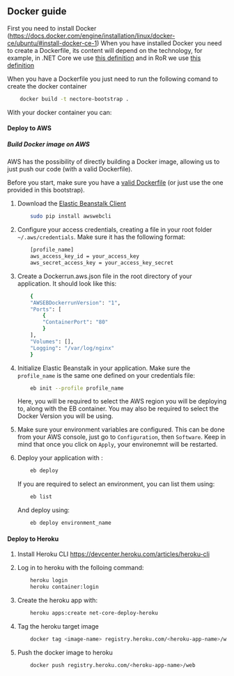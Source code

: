 ## Docker guide

First you need to install Docker (https://docs.docker.com/engine/installation/linux/docker-ce/ubuntu/#install-docker-ce-1)
When you have installed Docker you need to create a Dockerfile, its content will depend on the technology, for example, in .NET Core we use [this definition](https://github.com/Wolox/netcore-bootstrap/blob/master/NetCoreBootstrap/Dockerfile) and in RoR we use [this definition](https://github.com/Wolox/rails-bootstrap/blob/master/Dockerfile)

When you have a Dockerfile you just need to run the following comand to create the docker container
```bash
    docker build -t nectore-bootstrap .
```

With your docker container you can:

#### Deploy to AWS

##### Build Docker image on AWS

AWS has the possibility of directly building a Docker image, allowing us to just push our code (with a valid Dockerfile). 

Before you start, make sure you have a [valid Dockerfile](https://docs.aws.amazon.com/elasticbeanstalk/latest/dg/create_deploy_docker_image.html#create_deploy_docker_image_dockerfile) (or just use the one provided in this bootstrap).

1. Download the [Elastic Beanstalk Client](https://docs.aws.amazon.com/elasticbeanstalk/latest/dg/eb-cli3-install.html)
    ```bash
        sudo pip install awswebcli
    ```

2. Configure your access credentials, creating a file in your root folder `~/.aws/credentials`. Make sure it has the following format:
    ```bash
        [profile_name]
        aws_access_key_id = your_access_key
        aws_secret_access_key = your_access_key_secret
    ```

3. Create a Dockerrun.aws.json file in the root directory of your application. It should look like this:
    ```bash
        {
        "AWSEBDockerrunVersion": "1",
        "Ports": [
            {
            "ContainerPort": "80"
            }
        ],
        "Volumes": [],
        "Logging": "/var/log/nginx"
        }
    ```

4. Initialize Elastic Beanstalk in your application. Make sure the ```profile_name``` is the same one defined on your credentials file:
    ```bash
        eb init --profile profile_name
    ```
    Here, you will be required to select the AWS region you will be deploying to, along with the EB container. You may also be required to select the Docker Version you will be using. 

5. Make sure your environment variables are configured. This can be done from your AWS console, just go to ```Configuration```, then ```Software```. Keep in mind that once you click on ```Apply```, your environemnt will be restarted.

6. Deploy your application with :
    ```bash
        eb deploy
    ```

    If you are required to select an environment, you can list them using:
    ```bash
        eb list
    ```

    And deploy using:
    ```bash
        eb deploy environment_name
    ```

#### Deploy to Heroku
1. Install Heroku CLI https://devcenter.heroku.com/articles/heroku-cli

2. Log in to heroku with the folloing command:
    ```bash
        heroku login
        heroku container:login
    ```    
3. Create the heroku app with:
    ```bash
        heroku apps:create net-core-deploy-heroku
    ```
4. Tag the heroku target image
    ```bash
        docker tag <image-name> registry.heroku.com/<heroku-app-name>/web
    ```
5. Push the docker image to heroku
    ```bash
        docker push registry.heroku.com/<heroku-app-name>/web
    ```
